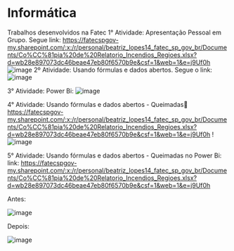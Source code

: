 # Informática
Trabalhos desenvolvidos na Fatec
1° Atividade: Apresentação Pessoal em Grupo. Segue link: https://fatecspgov-my.sharepoint.com/:x:/r/personal/beatriz_lopes14_fatec_sp_gov_br/Documents/Co%CC%81pia%20de%20Relatorio_Incendios_Regioes.xlsx?d=wb28e897073dc46beae47eb80f6570b9e&csf=1&web=1&e=j9Uf0h  ![image](https://github.com/user-attachments/assets/24d49aab-13ab-482b-9d73-8a7f43c7c08b)
2º Atividade: Usando fórmulas e dados abertos. Segue o link: ![image](https://github.com/user-attachments/assets/12ec5b65-b2a9-4c1f-b709-92e78549adbc)

3° Atividade: Power Bi: ![image](https://github.com/user-attachments/assets/e5591398-9ee2-48b0-8d09-fb6873d40e46)


4° Atividade: Usando fórmulas e dados abertos - Queimadas:link: https://fatecspgov-my.sharepoint.com/:x:/r/personal/beatriz_lopes14_fatec_sp_gov_br/Documents/Co%CC%81pia%20de%20Relatorio_Incendios_Regioes.xlsx?d=wb28e897073dc46beae47eb80f6570b9e&csf=1&web=1&e=j9Uf0h !
![image](https://github.com/user-attachments/assets/5175c1bc-7a5a-428f-99c0-56422ae50d3f)


5° Atividade: Usando fórmulas e dados abertos - Queimadas no Power Bi: link: https://fatecspgov-my.sharepoint.com/:x:/r/personal/beatriz_lopes14_fatec_sp_gov_br/Documents/Co%CC%81pia%20de%20Relatorio_Incendios_Regioes.xlsx?d=wb28e897073dc46beae47eb80f6570b9e&csf=1&web=1&e=j9Uf0h

Antes:

![image](https://github.com/user-attachments/assets/3a1ea4fa-34ee-4851-9c0e-5f2f31ac2564)


Depois:

![image](https://github.com/user-attachments/assets/7185dab8-7b7c-4a98-bd00-09ba811d248c)

